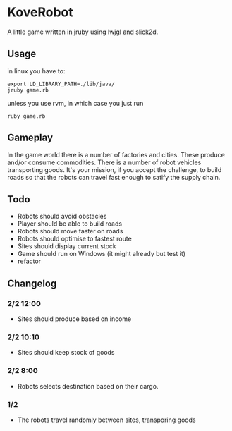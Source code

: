 # KoveRobot

A little game written in jruby using lwjgl and slick2d.

## Usage

in linux you have to:

    export LD_LIBRARY_PATH=./lib/java/
    jruby game.rb

unless you use rvm, in which case you just run

    ruby game.rb

## Gameplay

In the game world there is a number of factories and cities. These
produce and/or consume commodities. There is a number of robot vehicles
transporting goods. It's your mission, if you accept the challenge, to
build roads so that the robots can travel fast enough to satify the
supply chain.

## Todo

* Robots should avoid obstacles
* Player should be able to build roads
* Robots should move faster on roads
* Robots should optimise to fastest route
* Sites should display current stock
* Game should run on Windows (it might already but test it)
* refactor

## Changelog

### 2/2 12:00
* Sites should produce based on income

### 2/2 10:10
* Sites should keep stock of goods

### 2/2 8:00
* Robots selects destination based on their cargo.

### 1/2
* The robots travel randomly between sites, transporing goods
